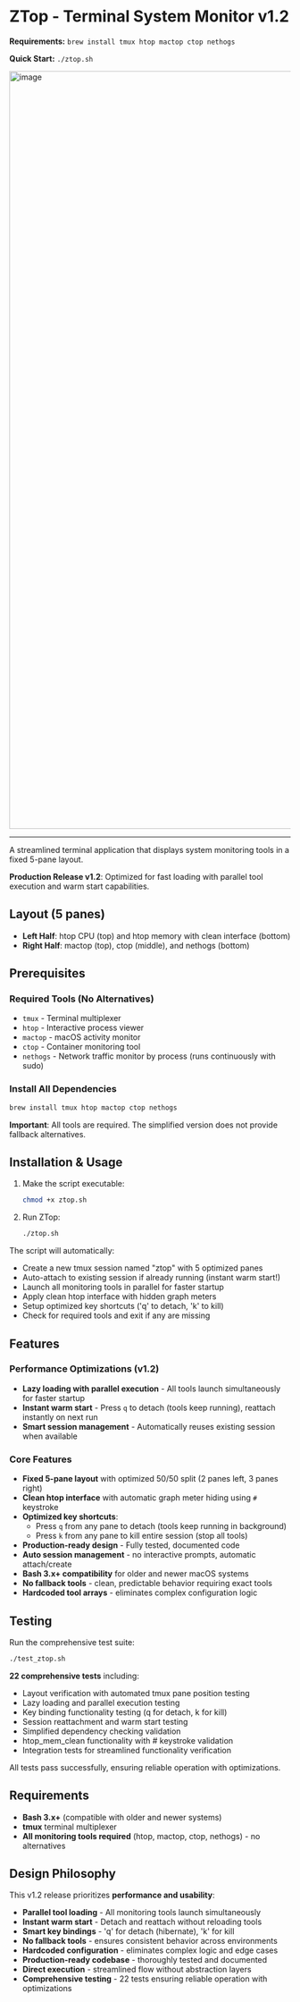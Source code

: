 # ZTop - Terminal System Monitor v1.2
 
**Requirements:** `brew install tmux htop mactop ctop nethogs`

**Quick Start:** `./ztop.sh`

<img width="2106" height="1356" alt="image" src="https://github.com/user-attachments/assets/101fa69d-f266-4f77-9398-60a55bfb5138" />

---

A streamlined terminal application that displays system monitoring tools in a fixed 5-pane layout.

**Production Release v1.2**: Optimized for fast loading with parallel tool execution and warm start capabilities.

## Layout (5 panes)
- **Left Half**: htop CPU (top) and htop memory with clean interface (bottom)
- **Right Half**: mactop (top), ctop (middle), and nethogs (bottom)

## Prerequisites

### Required Tools (No Alternatives)
- `tmux` - Terminal multiplexer
- `htop` - Interactive process viewer
- `mactop` - macOS activity monitor
- `ctop` - Container monitoring tool
- `nethogs` - Network traffic monitor by process (runs continuously with sudo)

### Install All Dependencies
```bash
brew install tmux htop mactop ctop nethogs
```

**Important**: All tools are required. The simplified version does not provide fallback alternatives.

## Installation & Usage

1. Make the script executable:
   ```bash
   chmod +x ztop.sh
   ```

2. Run ZTop:
   ```bash
   ./ztop.sh
   ```

The script will automatically:
- Create a new tmux session named "ztop" with 5 optimized panes
- Auto-attach to existing session if already running (instant warm start!)
- Launch all monitoring tools in parallel for faster startup
- Apply clean htop interface with hidden graph meters
- Setup optimized key shortcuts ('q' to detach, 'k' to kill)
- Check for required tools and exit if any are missing

## Features

### Performance Optimizations (v1.2)
- **Lazy loading with parallel execution** - All tools launch simultaneously for faster startup
- **Instant warm start** - Press `q` to detach (tools keep running), reattach instantly on next run
- **Smart session management** - Automatically reuses existing session when available

### Core Features
- **Fixed 5-pane layout** with optimized 50/50 split (2 panes left, 3 panes right)
- **Clean htop interface** with automatic graph meter hiding using `#` keystroke
- **Optimized key shortcuts**:
  - Press `q` from any pane to detach (tools keep running in background)
  - Press `k` from any pane to kill entire session (stop all tools)
- **Production-ready design** - Fully tested, documented code
- **Auto session management** - no interactive prompts, automatic attach/create
- **Bash 3.x+ compatibility** for older and newer macOS systems
- **No fallback tools** - clean, predictable behavior requiring exact tools
- **Hardcoded tool arrays** - eliminates complex configuration logic

## Testing

Run the comprehensive test suite:

```bash
./test_ztop.sh
```

**22 comprehensive tests** including:
- Layout verification with automated tmux pane position testing
- Lazy loading and parallel execution testing
- Key binding functionality testing (q for detach, k for kill)
- Session reattachment and warm start testing
- Simplified dependency checking validation
- htop_mem_clean functionality with # keystroke validation
- Integration tests for streamlined functionality verification

All tests pass successfully, ensuring reliable operation with optimizations.

## Requirements

- **Bash 3.x+** (compatible with older and newer systems)
- **tmux** terminal multiplexer
- **All monitoring tools required** (htop, mactop, ctop, nethogs) - no alternatives

## Design Philosophy

This v1.2 release prioritizes **performance and usability**:
- **Parallel tool loading** - All monitoring tools launch simultaneously
- **Instant warm start** - Detach and reattach without reloading tools
- **Smart key bindings** - 'q' for detach (hibernate), 'k' for kill
- **No fallback tools** - ensures consistent behavior across environments
- **Hardcoded configuration** - eliminates complex logic and edge cases
- **Production-ready codebase** - thoroughly tested and documented
- **Direct execution** - streamlined flow without abstraction layers
- **Comprehensive testing** - 22 tests ensuring reliable operation with optimizations
